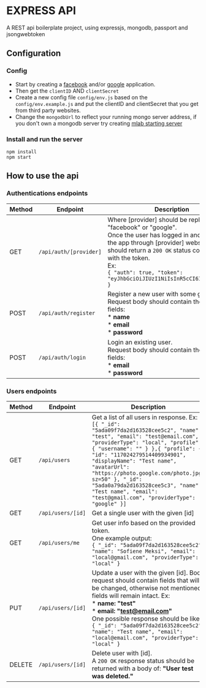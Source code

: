 # EXPRESS API

A REST api boilerplate project, using expressjs, mongodb, passport and jsongwebtoken

## Configuration

### Config

* Start by creating a [facebook](http://developers.facebook.com) and/or [google](https://console.developers.google.com/) application.
* Then get the ``clientID`` AND ``clientSecret``
* Create a new config file ``config/env.js`` based on the ``config/env.example.js`` and put the clientID and clientSecret that you get from third party websites.
* Change the ``mongodbUrl`` to reflect your running mongo server address, if you don't own a mongodb server try creating [mlab starting server](https://mlab.com/)

### Install and run the server

```node
npm install
npm start
```

## How to use the api

### Authentications endpoints

| Method  | Endpoint | Description  |
| ------- | -------- | ------------ |
| GET  | ``/api/auth/[provider]``  | Where [provider] should be replace by "facebook" or "google".<br> Once the user has logged in and authorized the app through [provider] website, server should return a `200 OK` status code response with the token. <br>Ex: <br> ``{ "auth": true, "token": "eyJhbGciOiJIUzI1NiIsInR5cCI6IkpXVCJ9..." }``|
| POST  | ``/api/auth/register``  | Register a new user with some given info. <br>Request body should contain the following fields: <br> * **name**<br>* **email**<br>* **password** |
| POST | ``/api/auth/login`` | Login an existing user.<br> Request body should contain the following fields:<br> * **email** <br>* **password** |

### Users endpoints

| Method  | Endpoint | Description  |
| ------- | -------- | ------------ |
| GET | ``/api/users`` | Get a list of all users in response. Ex: <br> ``[{ "_id": "5ada09f7da2d163528cee5c2", "name": "test", "email": "test@email.com", "providerType": "local", "profile": { "username": "" } },{ "profile": { "id": "117024279514409934901", "displayName": "Test name", "avatarUrl": "https://photo.google.com/photo.jpg?sz=50" }, "_id": "5ada0a79da2d163528cee5c3", "name": "Test name", "email": "test@gmail.com", "providerType": "google" }]`` |
| GET | ``/api/users/[id]`` | Get a single user with the given [id] |
| GET | ``/api/users/me`` | Get user info based on the provided token. <br> One example output: <br> ``{ "_id": "5ada09f7da2d163528cee5c2", "name": "Sofiene Meksi", "email": "local@gmail.com", "providerType": "local" }`` |
| PUT | ``/api/users/[id]`` | Update a user with the given [id]. Body request should contain fields that will be changed, otherwise not mentioned fields will remain intact. Ex:<br> * **name: "test"** <br> * **email: "test@email.com"** <br>One possible response should be like: ``{ "_id": "5ada09f7da2d163528cee5c2", "name": "Test name", "email": "local@email.com", "providerType": "local" }``  |
| DELETE | ``/api/users/[id]`` | Delete user with [id].<br> A ``200 OK`` response status should be returned with a body of: **"User test was deleted."** |
